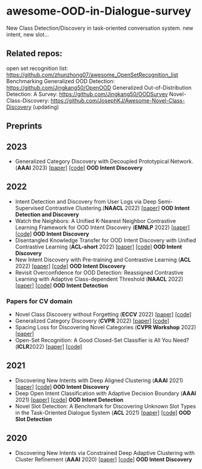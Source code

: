 # awesome-OOD-in-Dialogue-survey
New Class Detection/Discovery in task-oriented conversation system. new intent, new slot...

## Related repos:
open set recognition list: https://github.com/zhunzhong07/awesome_OpenSetRecognition_list
Benchmarking Generalized OOD Detection: https://github.com/Jingkang50/OpenOOD
Generalized Out-of-Distribution Detection: A Survey: https://github.com/Jingkang50/OODSurvey
Novel-Class-Discovery: https://github.com/JosephKJ/Awesome-Novel-Class-Discovery (updating)

## Preprints

## 2023
- Generalized Category Discovery with Decoupled Prototypical Network.(**AAAI** 2023) [[paper]](https://arxiv.org/pdf/2211.15115.pdf) [[code]](https://github.com/Lackel/DPN) **OOD Intent Discovery**


## 2022
- Intent Detection and Discovery from User Logs via Deep Semi-Supervised Contrastive Clustering.(**NAACL** 2022) [[paper]](https://aclanthology.org/2022.naacl-main.134.pdf) **OOD Intent Detection and Discovery**
- Watch the Neighbors: A Unified K-Nearest Neighbor Contrastive
Learning Framework for OOD Intent Discovery (**EMNLP** 2022) [[paper]](https://arxiv.org/pdf/2210.08909.pdf) [[code]](https://github.com/myt517/KCOD) **OOD Intent Discovery**
- Disentangled Knowledge Transfer for OOD Intent Discovery with Unified Contrastive Learning (**ACL-short** 2022) [[paper]](https://aclanthology.org/2022.acl-short.6.pdf) [[code]](https://github.com/myt517/DKT) **OOD Intent Discovery**
- New Intent Discovery with Pre-training and Contrastive Learning (**ACL** 2022) [[paper]](https://aclanthology.org/2022.acl-long.21.pdf) [[code]](https://github.com/zhang-yu-wei/MTP-CLNN) **OOD Intent Discovery**
- Revisit Overconfidence for OOD Detection: Reassigned Contrastive Learning with Adaptive Class-dependent Threshold (**NAACL** 2022) [[paper]](https://aclanthology.org/2022.naacl-main.307.pdf) [[code]](https://github.com/pris-nlp/NAACL2022-Reassigned_Contrastive_Learning_OOD) **OOD Intent Detection**


### **Papers for CV domain**
- Novel Class Discovery without Forgetting (**ECCV** 2022) [[paper]](https://arxiv.org/pdf/2207.10659.pdf) [[code]]()
- Generalized Category Discovery (**CVPR** 2022) [[paper]](https://arxiv.org/pdf/2201.02609.pdf) [[code]](https://github.com/sgvaze/generalized-category-discovery)
- Spacing Loss for Discovering Novel Categories (**CVPR Workshop** 2022) [[paper]](https://arxiv.org/pdf/2204.10595.pdf)
- Open-Set Recognition: A Good Closed-Set Classifier is All You Need? (**ICLR**2022) [[paper]](https://arxiv.org/pdf/2110.06207.pdf) [[code]](https://github.com/sgvaze/osr_closed_set_all_you_need)

## 2021
- Discovering New Intents with Deep Aligned Clustering (**AAAI** 2021) [[paper]](https://ojs.aaai.org/index.php/AAAI/article/view/17689) [[code]](https://github.com/thuiar/DeepAligned-Clustering) **OOD Intent Discovery**
- Deep Open Intent Classification with Adaptive Decision Boundary (**AAAI** 2021) [[paper]](https://www.aaai.org/AAAI21Papers/AAAI-9723.ZhangH.pdf) [[code]](https://github.com/hanleizhang/Adaptive-Decision-Boundary)  **OOD Intent Detection**
- Novel Slot Detection: A Benchmark for Discovering Unknown Slot Types in the Task-Oriented Dialogue System (**ACL** 2021) [[paper]](https://aclanthology.org/2021.acl-long.270.pdf) [[code]](https://github.com/ChestnutWYN/ACL2021-Novel-Slot-Detection)  **OOD Slot Detection**

## 2020
- Discovering New Intents via Constrained Deep Adaptive Clustering with Cluster Refinement (**AAAI** 2020) [[paper]](https://ojs.aaai.org/index.php/AAAI/article/view/6353) [[code]](https://github.com/thuiar/CDAC-plus) **OOD Intent Discovery**

